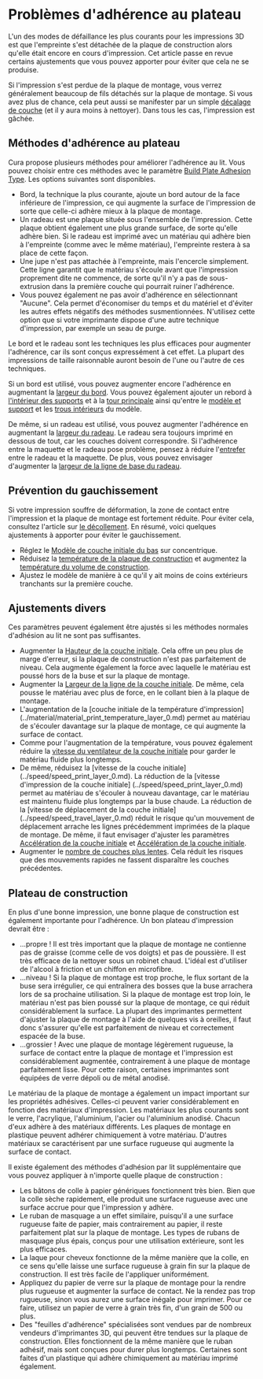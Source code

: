 Problèmes d'adhérence au plateau
===

L'un des modes de défaillance les plus courants pour les impressions 3D est que l'empreinte s'est détachée de la plaque de construction alors qu'elle était encore en cours d'impression. Cet article passe en revue certains ajustements que vous pouvez apporter pour éviter que cela ne se produise.

Si l'impression s'est perdue de la plaque de montage, vous verrez généralement beaucoup de fils détachés sur la plaque de montage. Si vous avez plus de chance, cela peut aussi se manifester par un simple [décalage de couche](./layer_shift.md) (et il y aura moins à nettoyer). Dans tous les cas, l'impression est gâchée.

Méthodes d'adhérence au plateau
----
Cura propose plusieurs méthodes pour améliorer l'adhérence au lit. Vous pouvez choisir entre ces méthodes avec le paramètre [Build Plate Adhesion Type](../platform_adhesion/adhesion_type.md). Les options suivantes sont disponibles.
* Bord, la technique la plus courante, ajoute un bord autour de la face inférieure de l'impression, ce qui augmente la surface de l'impression de sorte que celle-ci adhère mieux à la plaque de montage.
* Un radeau est une plaque située sous l'ensemble de l'impression. Cette plaque obtient également une plus grande surface, de sorte qu'elle adhère bien. Si le radeau est imprimé avec un matériau qui adhère bien à l'empreinte (comme avec le même matériau), l'empreinte restera à sa place de cette façon.
* Une jupe n'est pas attachée à l'empreinte, mais l'encercle simplement. Cette ligne garantit que le matériau s'écoule avant que l'impression proprement dite ne commence, de sorte qu'il n'y a pas de sous-extrusion dans la première couche qui pourrait ruiner l'adhérence.
* Vous pouvez également ne pas avoir d'adhérence en sélectionnant "Aucune". Cela permet d'économiser du temps et du matériel et d'éviter les autres effets négatifs des méthodes susmentionnées. N'utilisez cette option que si votre imprimante dispose d'une autre technique d'impression, par exemple un seau de purge.

Le bord et le radeau sont les techniques les plus efficaces pour augmenter l'adhérence, car ils sont conçus expressément à cet effet. La plupart des impressions de taille raisonnable auront besoin de l'une ou l'autre de ces techniques.

Si un bord est utilisé, vous pouvez augmenter encore l'adhérence en augmentant la [largeur du bord](../platform_adhesion/brim_width.md). Vous pouvez également ajouter un rebord à [l'intérieur des supports](../support/support_brim_enable.md) et à la [tour principale](../dual/prime_tower_brim_enable.md) ainsi qu'entre le [modèle et support](../platform_adhesion/brim_replaces_support.md) et les [trous intérieurs](../platform_adhesion/brim_outside_only.md) du modèle.

De même, si un radeau est utilisé, vous pouvez augmenter l'adhérence en augmentant la [largeur du radeau](../platform_adhesion/raft_margin.md). Le radeau sera toujours imprimé en dessous de tout, car les couches doivent correspondre. Si l'adhérence entre la maquette et le radeau pose problème, pensez à réduire l'[entrefer](../platform_adhesion/raft_airgap.md) entre le radeau et la maquette. De plus, vous pouvez envisager d'augmenter la [largeur de la ligne de base du radeau](../platform_adhesion/raft_base_line_width.md).

Prévention du gauchissement
----
Si votre impression souffre de déformation, la zone de contact entre l'impression et la plaque de montage est fortement réduite. Pour éviter cela, consultez l'article sur [le décollement](./warping.md). En résumé, voici quelques ajustements à apporter pour éviter le gauchissement.
* Réglez le [Modèle de couche initiale du bas](../resolution/layer_height_0.md) sur concentrique.
* Réduisez la [température de la plaque de construction](../material/material_bed_temperature.md) et augmentez la [température du volume de construction](../material/build_volume_temperature.md).
* Ajustez le modèle de manière à ce qu'il y ait moins de coins extérieurs tranchants sur la première couche.

Ajustements divers
----
Ces paramètres peuvent également être ajustés si les méthodes normales d'adhésion au lit ne sont pas suffisantes.
* Augmenter la [Hauteur de la couche initiale](../resolution/layer_height_0.md). Cela offre un peu plus de marge d'erreur, si la plaque de construction n'est pas parfaitement de niveau. Cela augmente également la force avec laquelle le matériau est poussé hors de la buse et sur la plaque de montage.
* Augmenter la [Largeur de la ligne de la couche initiale](../resolution/initial_layer_line_width_factor.md). De même, cela pousse le matériau avec plus de force, en le collant bien à la plaque de montage.
* L'augmentation de la [couche initiale de la température d'impression] (../material/material_print_temperature_layer_0.md) permet au matériau de s'écouler davantage sur la plaque de montage, ce qui augmente la surface de contact.
* Comme pour l'augmentation de la température, vous pouvez également réduire la [vitesse du ventilateur de la couche initiale](../cooling/cool_fan_speed_0.md) pour garder le matériau fluide plus longtemps.
* De même, réduisez la [vitesse de la couche initiale] (../speed/speed_print_layer_0.md). La réduction de la [vitesse d'impression de la couche initiale] (../speed/speed_print_layer_0.md) permet au matériau de s'écouler à nouveau davantage, car le matériau est maintenu fluide plus longtemps par la buse chaude. La réduction de la [vitesse de déplacement de la couche initiale] (../speed/speed_travel_layer_0.md) réduit le risque qu'un mouvement de déplacement arrache les lignes précédemment imprimées de la plaque de montage. De même, il faut envisager d'ajuster les paramètres [Accélération de la couche initiale](../speed/acceleration_layer_0.md) et [Accélération de la couche initiale](../speed/jerk_layer_0.md). 
* Augmenter le [nombre de couches plus lentes](../speed/speed_slowdown_layers.md). Cela réduit les risques que des mouvements rapides ne fassent disparaître les couches précédentes.

Plateau de construction
----
En plus d'une bonne impression, une bonne plaque de construction est également importante pour l'adhérence. Un bon plateau d'impression devrait être :
* ...propre ! Il est très important que la plaque de montage ne contienne pas de graisse (comme celle de vos doigts) et pas de poussière. Il est très efficace de la nettoyer sous un robinet chaud. L'idéal est d'utiliser de l'alcool à friction et un chiffon en microfibre.
* ...niveau ! Si la plaque de montage est trop proche, le flux sortant de la buse sera irrégulier, ce qui entraînera des bosses que la buse arrachera lors de sa prochaine utilisation. Si la plaque de montage est trop loin, le matériau n'est pas bien poussé sur la plaque de montage, ce qui réduit considérablement la surface. La plupart des imprimantes permettent d'ajuster la plaque de montage à l'aide de quelques vis à oreilles, il faut donc s'assurer qu'elle est parfaitement de niveau et correctement espacée de la buse.
* ...grossier ! Avec une plaque de montage légèrement rugueuse, la surface de contact entre la plaque de montage et l'impression est considérablement augmentée, contrairement à une plaque de montage parfaitement lisse. Pour cette raison, certaines imprimantes sont équipées de verre dépoli ou de métal anodisé.

Le matériau de la plaque de montage a également un impact important sur les propriétés adhésives. Celles-ci peuvent varier considérablement en fonction des matériaux d'impression. Les matériaux les plus courants sont le verre, l'acrylique, l'aluminium, l'acier ou l'aluminium anodisé. Chacun d'eux adhère à des matériaux différents. Les plaques de montage en plastique peuvent adhérer chimiquement à votre matériau. D'autres matériaux se caractérisent par une surface rugueuse qui augmente la surface de contact.

Il existe également des méthodes d'adhésion par lit supplémentaire que vous pouvez appliquer à n'importe quelle plaque de construction :
* Les bâtons de colle à papier génériques fonctionnent très bien. Bien que la colle sèche rapidement, elle produit une surface rugueuse avec une surface accrue pour que l'impression y adhère.
* Le ruban de masquage a un effet similaire, puisqu'il a une surface rugueuse faite de papier, mais contrairement au papier, il reste parfaitement plat sur la plaque de montage. Les types de rubans de masquage plus épais, conçus pour une utilisation extérieure, sont les plus efficaces.
* La laque pour cheveux fonctionne de la même manière que la colle, en ce sens qu'elle laisse une surface rugueuse à grain fin sur la plaque de construction. Il est très facile de l'appliquer uniformément.
* Appliquez du papier de verre sur la plaque de montage pour la rendre plus rugueuse et augmenter la surface de contact. Ne la rendez pas trop rugueuse, sinon vous aurez une surface inégale pour imprimer. Pour ce faire, utilisez un papier de verre à grain très fin, d'un grain de 500 ou plus.
* Des "feuilles d'adhérence" spécialisées sont vendues par de nombreux vendeurs d'imprimantes 3D, qui peuvent être tendues sur la plaque de construction. Elles fonctionnent de la même manière que le ruban adhésif, mais sont conçues pour durer plus longtemps. Certaines sont faites d'un plastique qui adhère chimiquement au matériau imprimé également.
